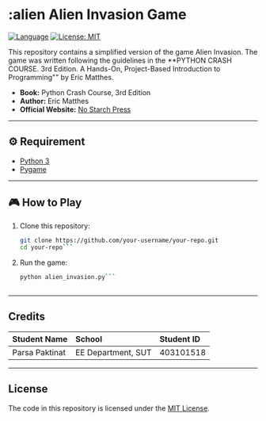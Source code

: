 # :alien Alien Invasion Game

[![Language](https://img.shields.io/badge/Language-Python-blue.svg)](https://python.org/)
[![License: MIT](https://img.shields.io/badge/License-MIT-yellow.svg)](https://opensource.org/licenses/MIT)

This repository contains a simplified version of the game Alien Invasion. The game was written following the guidelines in the **PYTHON CRASH COURSE. 3rd Edition. A Hands-On, Project-Based Introduction to Programming"" by Eric Matthes.

* **Book:** Python Crash Course, 3rd Edition
* **Author:** Eric Matthes
* **Official Website:** [No Starch Press](https://nostarch.com/python-crash-course-3rd-edition)

---

## ⚙️ Requirement

- [Python 3](https://www.python.org/downloads/)
- [Pygame](https://www.pygame.org/)

---

## 🎮 How to Play

1. Clone this repository:
   ```bash
   git clone https://github.com/your-username/your-repo.git
   cd your-repo```
2. Run the game:
    ```bash
    python alien_invasion.py```
  
---
## Credits 
|  Student Name  |       School      | Student ID |
|:-------------- | :---------------- | :--------- |
| Parsa Paktinat | EE Department, SUT|  403101518 |

---

## License

The code in this repository is licensed under the [MIT License](LICENSE).
